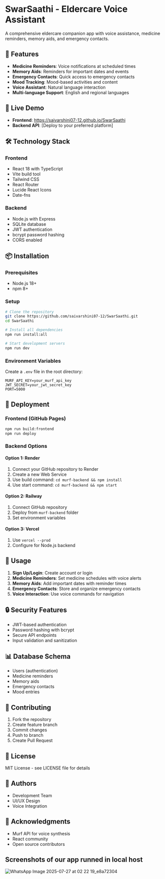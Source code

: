 # SwarSaathi - Eldercare Voice Assistant

A comprehensive eldercare companion app with voice assistance, medicine reminders, memory aids, and emergency contacts.

## 🌟 Features

- **Medicine Reminders**: Voice notifications at scheduled times
- **Memory Aids**: Reminders for important dates and events
- **Emergency Contacts**: Quick access to emergency contacts
- **Mood Tracking**: Mood-based activities and content
- **Voice Assistant**: Natural language interaction
- **Multi-language Support**: English and regional languages

## 🚀 Live Demo

- **Frontend**: https://saivarshini07-12.github.io/SwarSaathi
- **Backend API**: [Deploy to your preferred platform]

## 🛠️ Technology Stack

### Frontend
- React 18 with TypeScript
- Vite build tool
- Tailwind CSS
- React Router
- Lucide React Icons
- Date-fns

### Backend
- Node.js with Express
- SQLite database
- JWT authentication
- bcrypt password hashing
- CORS enabled

## 📦 Installation

### Prerequisites
- Node.js 18+ 
- npm 8+

### Setup
```bash
# Clone the repository
git clone https://github.com/saivarshini07-12/SwarSaathi.git
cd SwarSaathi

# Install all dependencies
npm run install:all

# Start development servers
npm run dev
```

### Environment Variables
Create a `.env` file in the root directory:
```
MURF_API_KEY=your_murf_api_key
JWT_SECRET=your_jwt_secret_key
PORT=5000
```

## 🚀 Deployment

### Frontend (GitHub Pages)
```bash
npm run build:frontend
npm run deploy
```

### Backend Options

#### Option 1: Render
1. Connect your GitHub repository to Render
2. Create a new Web Service
3. Use build command: `cd murf-backend && npm install`
4. Use start command: `cd murf-backend && npm start`

#### Option 2: Railway
1. Connect GitHub repository
2. Deploy from `murf-backend` folder
3. Set environment variables

#### Option 3: Vercel
1. Use `vercel --prod`
2. Configure for Node.js backend

## 📱 Usage

1. **Sign Up/Login**: Create account or login
2. **Medicine Reminders**: Set medicine schedules with voice alerts
3. **Memory Aids**: Add important dates with reminder times
4. **Emergency Contacts**: Store and organize emergency contacts
5. **Voice Interaction**: Use voice commands for navigation

## 🔒 Security Features

- JWT-based authentication
- Password hashing with bcrypt
- Secure API endpoints
- Input validation and sanitization

## 📊 Database Schema

- Users (authentication)
- Medicine reminders
- Memory aids
- Emergency contacts
- Mood entries

## 🤝 Contributing

1. Fork the repository
2. Create feature branch
3. Commit changes
4. Push to branch
5. Create Pull Request

## 📄 License

MIT License - see LICENSE file for details

## 👥 Authors

- Development Team
- UI/UX Design
- Voice Integration

## 🙏 Acknowledgments

- Murf API for voice synthesis
- React community
- Open source contributors


## Screenshots of our app runned in local host

![WhatsApp Image 2025-07-27 at 02 22 19_e8a72304](https://github.com/user-attachments/assets/9ae6d756-90ed-4079-8269-707fa1c0f3f0)
